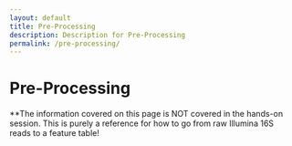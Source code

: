 ```yaml
---
layout: default
title: Pre-Processing
description: Description for Pre-Processing
permalink: /pre-processing/
---
```


# Pre-Processing

**The information covered on this page is NOT covered in the hands-on session. This is purely a reference for how to go from raw Illumina 16S reads to a feature table!







